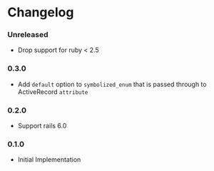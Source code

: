 # Changelog

### Unreleased
- Drop support for ruby < 2.5

### 0.3.0
- Add `default` option to `symbolized_enum` that is passed through to ActiveRecord `attribute`

### 0.2.0
- Support rails 6.0

### 0.1.0
- Initial Implementation
